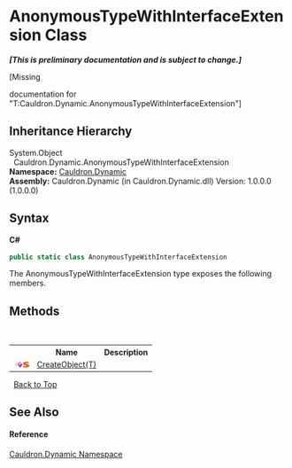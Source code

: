 # AnonymousTypeWithInterfaceExtension Class
 _**\[This is preliminary documentation and is subject to change.\]**_

\[Missing <summary> documentation for "T:Cauldron.Dynamic.AnonymousTypeWithInterfaceExtension"\]


## Inheritance Hierarchy
System.Object<br />&nbsp;&nbsp;Cauldron.Dynamic.AnonymousTypeWithInterfaceExtension<br />
**Namespace:**&nbsp;<a href="N_Cauldron_Dynamic">Cauldron.Dynamic</a><br />**Assembly:**&nbsp;Cauldron.Dynamic (in Cauldron.Dynamic.dll) Version: 1.0.0.0 (1.0.0.0)

## Syntax

**C#**<br />
``` C#
public static class AnonymousTypeWithInterfaceExtension
```

The AnonymousTypeWithInterfaceExtension type exposes the following members.


## Methods
&nbsp;<table><tr><th></th><th>Name</th><th>Description</th></tr><tr><td>![Public method](media/pubmethod.gif "Public method")![Static member](media/static.gif "Static member")</td><td><a href="M_Cauldron_Dynamic_AnonymousTypeWithInterfaceExtension_CreateObject__1">CreateObject(T)</a></td><td /></tr></table>&nbsp;
<a href="#anonymoustypewithinterfaceextension-class">Back to Top</a>

## See Also


#### Reference
<a href="N_Cauldron_Dynamic">Cauldron.Dynamic Namespace</a><br />
